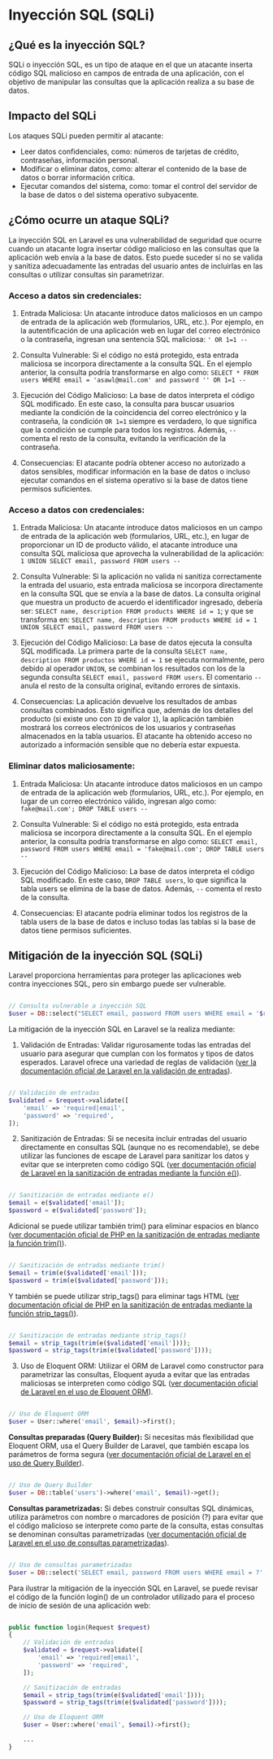 # Inyección SQL (SQLi)

## ¿Qué es la inyección SQL?

SQLi o inyección SQL, es un tipo de ataque en el que un atacante inserta código SQL malicioso en campos de entrada de una aplicación, con el objetivo de manipular las consultas que la aplicación realiza a su base de datos.

## Impacto del SQLi

Los ataques SQLi pueden permitir al atacante:
- Leer datos confidenciales, como: números de tarjetas de crédito, contraseñas, información personal.
- Modificar o eliminar datos, como: alterar el contenido de la base de datos o borrar información crítica.
- Ejecutar comandos del sistema, como: tomar el control del servidor de la base de datos o del sistema operativo subyacente.

## ¿Cómo ocurre un ataque SQLi?

La inyección SQL en Laravel es una vulnerabilidad de seguridad que ocurre cuando un atacante logra insertar código malicioso en las consultas que la aplicación web envía a la base de datos. Esto puede suceder si no se valida y sanitiza adecuadamente las entradas del usuario antes de incluirlas en las consultas o utilizar consultas sin parametrizar.

### Acceso a datos sin credenciales:

1. Entrada Maliciosa: Un atacante introduce datos maliciosos en un campo de entrada de la aplicación web (formularios, URL, etc.). Por ejemplo, en la autentificación de una aplicación web en lugar del correo electrónico o la contraseña, ingresan una sentencia SQL maliciosa: `' OR 1=1 --`

2. Consulta Vulnerable: Si el código no está protegido, esta entrada maliciosa se incorpora directamente a la consulta SQL. En el ejemplo anterior, la consulta podría transformarse en algo como: `SELECT * FROM users WHERE email = 'asawl@mail.com' and password '' OR 1=1 --`

3. Ejecución del Código Malicioso: La base de datos interpreta el código SQL modificado. En este caso, la consulta para buscar usuarios mediante la condición de la coincidencia del correo electrónico y la contraseña, la condición `OR 1=1` siempre es verdadero, lo que significa que la condición se cumple para todos los registros. Además, `--` comenta el resto de la consulta, evitando la verificación de la contraseña.

4. Consecuencias: El atacante podría obtener acceso no autorizado a datos sensibles, modificar información en la base de datos o incluso ejecutar comandos en el sistema operativo si la base de datos tiene permisos suficientes.

### Acceso a datos con credenciales:

1. Entrada Maliciosa: Un atacante introduce datos maliciosos en un campo de entrada de la aplicación web (formularios, URL, etc.), en lugar de proporcionar un ID de producto válido, el atacante introduce una consulta SQL maliciosa que aprovecha la vulnerabilidad de la aplicación: `1 UNION SELECT email, password FROM users --`

2. Consulta Vulnerable: Si la aplicación no valida ni sanitiza correctamente la entrada del usuario, esta entrada maliciosa se incorpora directamente en la consulta SQL que se envía a la base de datos. La consulta original que muestra un producto de acuerdo el identificador ingresado, debería ser: `SELECT name, description FROM products WHERE id = 1`; y que se transforma en: `SELECT name, description FROM products WHERE id = 1 UNION SELECT email, password FROM users --`

3. Ejecución del Código Malicioso: La base de datos ejecuta la consulta SQL modificada. La primera parte de la consulta `SELECT name, description FROM productos WHERE id = 1` se ejecuta normalmente, pero debido al operador `UNION`, se combinan los resultados con los de la segunda consulta `SELECT email, password FROM users`. El comentario `--` anula el resto de la consulta original, evitando errores de sintaxis.

4. Consecuencias: La aplicación devuelve los resultados de ambas consultas combinados. Esto significa que, además de los detalles del producto (si existe uno con `ID` de valor `1`), la aplicación también mostrará los correos electrónicos de los usuarios y contraseñas almacenados en la tabla usuarios. El atacante ha obtenido acceso no autorizado a información sensible que no debería estar expuesta.

### Eliminar datos maliciosamente:

1. Entrada Maliciosa: Un atacante introduce datos maliciosos en un campo de entrada de la aplicación web (formularios, URL, etc.). Por ejemplo, en lugar de un correo electrónico válido, ingresan algo como: `fake@mail.com'; DROP TABLE users --`

2. Consulta Vulnerable: Si el código no está protegido, esta entrada maliciosa se incorpora directamente a la consulta SQL. En el ejemplo anterior, la consulta podría transformarse en algo como: `SELECT email, password FROM users WHERE email = 'fake@mail.com'; DROP TABLE users --`

3. Ejecución del Código Malicioso: La base de datos interpreta el código SQL modificado. En este caso, `DROP TABLE users`, lo que significa la tabla users se elimina de la base de datos. Además, `--` comenta el resto de la consulta.

4. Consecuencias: El atacante podría eliminar todos los registros de la tabla users de la base de datos e incluso todas las tablas si la base de datos tiene permisos suficientes.

## Mitigación de la inyección SQL (SQLi)

Laravel proporciona herramientas para proteger las aplicaciones web contra inyecciones SQL, pero sin embargo puede ser vulnerable.

```php

// Consulta vulnerable a inyección SQL
$user = DB::select("SELECT email, password FROM users WHERE email = '$request->email'");

```

La mitigación de la inyección SQL en Laravel se la realiza mediante:

1. Validación de Entradas: Validar rigurosamente todas las entradas del usuario para asegurar que cumplan con los formatos y tipos de datos esperados. Laravel ofrece una variedad de reglas de validación ([ver la documentación oficial de Laravel en la validación de entradas](https://laravel.com/docs/11.x/validation)).

```php

// Validación de entradas
$validated = $request->validate([
    'email' => 'required|email',
    'password' => 'required',
]);

```

2. Sanitización de Entradas: Si se necesita incluir entradas del usuario directamente en consultas SQL (aunque no es recomendable), se debe utilizar las funciones de escape de Laravel para sanitizar los datos y evitar que se interpreten como código SQL ([ver documentación oficial de Laravel en la sanitización de entradas mediante la función e()](https://laravel.com/docs/11.x/strings#method-e)).

```php

// Sanitización de entradas mediante e()
$email = e($validated['email']);
$password = e($validated['password']);

```

Adicional se puede utilizar también trim() para eliminar espacios en blanco ([ver documentación oficial de PHP en la sanitización de entradas mediante la función trim()](https://www.php.net/manual/en/function.trim.php)).

```php

// Sanitización de entradas mediante trim()
$email = trim(e($validated['email']));
$password = trim(e($validated['password']));

```

Y también se puede utilizar strip_tags() para eliminar tags HTML ([ver documentación oficial de PHP en la sanitización de entradas mediante la función strip_tags()](https://www.php.net/manual/es/function.strip-tags.php)).

```php

// Sanitización de entradas mediante strip_tags()
$email = strip_tags(trim(e($validated['email'])));
$password = strip_tags(trim(e($validated['password'])));

```

3. Uso de Eloquent ORM: Utilizar el ORM de Laravel como constructor para parametrizar las consultas, Eloquent ayuda a evitar que las entradas maliciosas se interpreten como código SQL ([ver documentación oficial de Laravel en el uso de Eloquent ORM](https://laravel.com/docs/11.x/eloquent)).

```php

// Uso de Eloquent ORM
$user = User::where('email', $email)->first();

```
**Consultas preparadas (Query Builder):** Si necesitas más flexibilidad que Eloquent ORM, usa el Query Builder de Laravel, que también escapa los parámetros de forma segura ([ver documentación oficial de Laravel en el uso de Query Builder](https://laravel.com/docs/11.x/queries)).

```php

// Uso de Query Builder
$user = DB::table('users')->where('email', $email)->get();

```

**Consultas parametrizadas:** Si debes construir consultas SQL dinámicas, utiliza parámetros con nombre o marcadores de posición (?) para evitar que el código malicioso se interprete como parte de la consulta, estas consultas se denominan consultas parametrizadas ([ver documentación oficial de Laravel en el uso de consultas parametrizadas](https://laravel.com/docs/11.x/database#running-a-select-query)).

```php

// Uso de consultas parametrizadas
$user = DB::select('SELECT email, password FROM users WHERE email = ?', $email);

```

Para ilustrar la mitigación de la inyección SQL en Laravel, se puede revisar el código de la función login() de un controlador utilizado para el proceso de inicio de sesión de una aplicación web:

```php

public function login(Request $request)
{
    // Validación de entradas
    $validated = $request->validate([
        'email' => 'required|email',
        'password' => 'required',
    ]);

    // Sanitización de entradas
    $email = strip_tags(trim(e($validated['email'])));
    $password = strip_tags(trim(e($validated['password'])));

    // Uso de Eloquent ORM
    $user = User::where('email', $email)->first();

    ...
}

```
